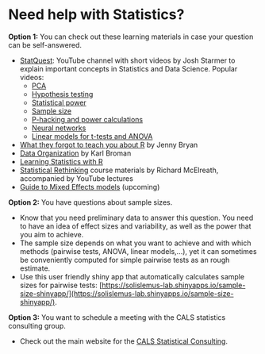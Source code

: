 # Need help with Statistics?

**Option 1:** You can check out these learning materials in case your question can be self-answered.
- [StatQuest](https://www.youtube.com/c/joshstarmer/featured): YouTube channel with short videos by Josh Starmer to explain important concepts in Statistics and Data Science. Popular videos:
    - [PCA](https://www.youtube.com/watch?v=FgakZw6K1QQ)
    - [Hypothesis testing](https://www.youtube.com/watch?v=0oc49DyA3hU)
    - [Statistical power](https://www.youtube.com/watch?v=Rsc5znwR5FA)
    - [Sample size](https://www.youtube.com/watch?v=67zCIqdeXpo)
    - [P-hacking and power calculations](https://www.youtube.com/watch?v=UFhJefdVCjE)
    - [Neural networks](https://www.youtube.com/watch?v=CqOfi41LfDw&t=2s)
    - [Linear models for t-tests and ANOVA](https://www.youtube.com/watch?v=NF5_btOaCig)
- [What they forgot to teach you about R](https://rstats.wtf/) by Jenny Bryan
- [Data Organization](https://kbroman.org/dataorg/) by Karl Broman
- [Learning Statistics with R](https://ourcodingclub.github.io/tutorials.html)
- [Statistical Rethinking](https://github.com/rmcelreath/stat_rethinking_2023) course materials by Richard McElreath, accompanied by YouTube lectures
- [Guide to Mixed Effects models]() (upcoming)

**Option 2:** You have questions about sample sizes.
- Know that you need preliminary data to answer this question. You need to have an idea of effect sizes and variability, as well as the power that you aim to achieve.
- The sample size depends on what you want to achieve and with which methods (pairwise tests, ANOVA, linear models,...), yet it can sometimes be conveniently computed for simple pairwise tests as an rough estimate. 
- Use this user friendly shiny app that automatically calculates sample sizes for pairwise tests: [https://solislemus-lab.shinyapps.io/sample-size-shinyapp/](https://solislemus-lab.shinyapps.io/sample-size-shinyapp/).

**Option 3:** You want to schedule a meeting with the CALS statistics consulting group.
- Check out the main website for the [CALS Statistical Consulting](https://calslab.cals.wisc.edu/stat-consulting/).
